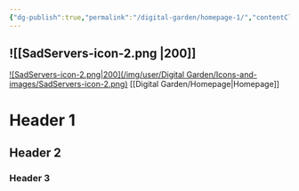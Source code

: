 ```yaml
---
{"dg-publish":true,"permalink":"/digital-garden/homepage-1/","contentClasses":"custom-style.scss img-grid.css","noteIcon":3}
---
```


![[SadServers-icon-2.png \|200]]
---

[![SadServers-icon-2.png|200](/img/user/Digital Garden/Icons-and-images/SadServers-icon-2.png)](Homepage)
[[Digital Garden/Homepage\|Homepage]]

# Header 1
## Header 2
### Header 3